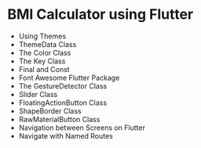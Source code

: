 # BMI Calculator using Flutter

- Using Themes
- ThemeData Class
- The Color Class
- The Key Class
- Final and Const
- Font Awesome Flutter Package
- The GestureDetector Class
- Slider Class
- FloatingActionButton Class
- ShapeBorder Class
- RawMaterialButton Class
- Navigation between Screens on Flutter
- Navigate with Named Routes